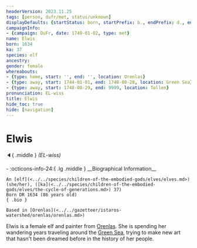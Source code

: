 ```yaml
---
headerVersion: 2023.11.25
tags: [person, dufr/met, status/unknown]
displayDefaults: {startStatus: born, startPrefix: b., endPrefix: d., endStatus: died}
campaignInfo:
- {campaign: DuFr, date: 1749-01-02, type: met}
name: Elwis
born: 1634
ka: 37
species: elf
ancestry:
gender: female
whereabouts:
- {type: home, start: '', end: '', location: Orenlas}
- {type: away, start: 1744-01-01, end: 1748-08-28, location: Green Sea}
- {type: away, start: 1748-08-29, end: 9999, location: Tollen}
pronunciation: EL-wiss
title: Elwis
hide_toc: true
hide: [navigation]
---
```

# Elwis
:speaker:{ .middle } *(EL-wiss)*  
<div class="grid cards ext-narrow-margin ext-one-column" markdown>
- :octicons-info-24:{ .lg .middle } __Biographical Information__

    An [elf](<../../species/children-of-the-embodied-gods/elves/elves.md>) (she/her), ([ka](<../../species/children-of-the-embodied-gods/elves/the-cycle-of-generations.md>) 37)  
    Born DR 1634 (86 years old)  
    { .bio }

    Based in [Orenlas](<../../gazetteer/istaros-watershed/orenlas/orenlas.md>)
</div>



Elwis is a female elf and painter from [Orenlas](<../../gazetteer/istaros-watershed/orenlas/orenlas.md>). She is spending her wandering years traveling around the [Green Sea](<../../gazetteer/green-sea.md>), trying to make new art that hasn't been dreamed before in the history of her people. 


